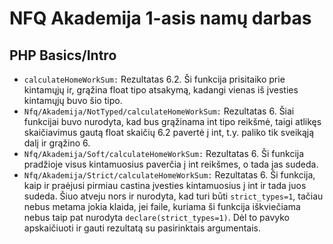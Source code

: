 # NFQ Akademija 1-asis namų darbas
## PHP Basics/Intro

- ```calculateHomeWorkSum:``` Rezultatas 6.2. Ši funkcija prisitaiko prie kintamųjų ir, grąžina float tipo atsakymą, kadangi vienas iš įvesties kintamųjų buvo šio tipo.
- ```Nfq/Akademija/NotTyped/calculateHomeWorkSum:``` Rezultatas 6. Šiai funkcijai buvo nurodyta, kad bus grąžinama int tipo reikšmė, taigi atlikęs skaičiavimus gautą float skaičių 6.2 pavertė į int, t.y. paliko tik sveikąją dalį ir grąžino 6.
- ```Nfq/Akademija/Soft/calculateHomeWorkSum:``` Rezultatas 6. Ši funkcija pradžioje visus kintamuosius paverčia į int reikšmes, o tada jas sudeda.
- ```Nfq/Akademija/Strict/calculateHomeWorkSum:``` Rezultatas 6. Ši funkcija, kaip ir praėjusi pirmiau castina įvesties kintamuosius į int ir tada juos sudeda. Šiuo atveju nors ir nurodyta, kad turi būti ```strict_types=1```, tačiau nebus metama jokia klaida, jei faile, kuriama ši funkcija iškviečiama nebus taip pat nurodyta ```declare(strict_types=1)```. Dėl to pavyko apskaičiuoti ir gauti rezultatą su pasirinktais argumentais.